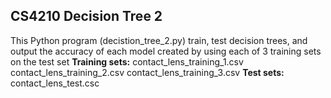 ## CS4210 Decision Tree 2
This Python program (decistion_tree_2.py) train, test decision trees, and output the accuracy of each model created by using each of 3 training sets on the test set
**Training sets:**
contact_lens_training_1.csv
contact_lens_training_2.csv
contact_lens_training_3.csv
**Test sets:**
contact_lens_test.csc
